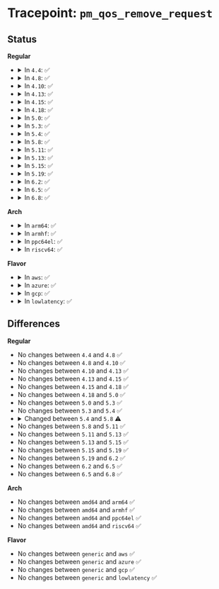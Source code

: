 # Tracepoint: <code>pm_qos_remove_request</code>

## Status
<b>Regular</b>
<ul>
<li>
<details>
<summary>In <code>4.4</code>: ✅</summary>

Event:

```c
struct trace_event_raw_pm_qos_request {
    struct trace_entry ent;
    int pm_qos_class;
    s32 value;
    char __data[0];
};
```
Function:

```c
void trace_event_raw_event_pm_qos_request(void *__data, int pm_qos_class, s32 value);
```
</details>
</li>
<li>
<details>
<summary>In <code>4.8</code>: ✅</summary>

Event:

```c
struct trace_event_raw_pm_qos_request {
    struct trace_entry ent;
    int pm_qos_class;
    s32 value;
    char __data[0];
};
```
Function:

```c
void trace_event_raw_event_pm_qos_request(void *__data, int pm_qos_class, s32 value);
```
</details>
</li>
<li>
<details>
<summary>In <code>4.10</code>: ✅</summary>

Event:

```c
struct trace_event_raw_pm_qos_request {
    struct trace_entry ent;
    int pm_qos_class;
    s32 value;
    char __data[0];
};
```
Function:

```c
void trace_event_raw_event_pm_qos_request(void *__data, int pm_qos_class, s32 value);
```
</details>
</li>
<li>
<details>
<summary>In <code>4.13</code>: ✅</summary>

Event:

```c
struct trace_event_raw_pm_qos_request {
    struct trace_entry ent;
    int pm_qos_class;
    s32 value;
    char __data[0];
};
```
Function:

```c
void trace_event_raw_event_pm_qos_request(void *__data, int pm_qos_class, s32 value);
```
</details>
</li>
<li>
<details>
<summary>In <code>4.15</code>: ✅</summary>

Event:

```c
struct trace_event_raw_pm_qos_request {
    struct trace_entry ent;
    int pm_qos_class;
    s32 value;
    char __data[0];
};
```
Function:

```c
void trace_event_raw_event_pm_qos_request(void *__data, int pm_qos_class, s32 value);
```
</details>
</li>
<li>
<details>
<summary>In <code>4.18</code>: ✅</summary>

Event:

```c
struct trace_event_raw_pm_qos_request {
    struct trace_entry ent;
    int pm_qos_class;
    s32 value;
    char __data[0];
};
```
Function:

```c
void trace_event_raw_event_pm_qos_request(void *__data, int pm_qos_class, s32 value);
```
</details>
</li>
<li>
<details>
<summary>In <code>5.0</code>: ✅</summary>

Event:

```c
struct trace_event_raw_pm_qos_request {
    struct trace_entry ent;
    int pm_qos_class;
    s32 value;
    char __data[0];
};
```
Function:

```c
void trace_event_raw_event_pm_qos_request(void *__data, int pm_qos_class, s32 value);
```
</details>
</li>
<li>
<details>
<summary>In <code>5.3</code>: ✅</summary>

Event:

```c
struct trace_event_raw_pm_qos_request {
    struct trace_entry ent;
    int pm_qos_class;
    s32 value;
    char __data[0];
};
```
Function:

```c
void trace_event_raw_event_pm_qos_request(void *__data, int pm_qos_class, s32 value);
```
</details>
</li>
<li>
<details>
<summary>In <code>5.4</code>: ✅</summary>

Event:

```c
struct trace_event_raw_pm_qos_request {
    struct trace_entry ent;
    int pm_qos_class;
    s32 value;
    char __data[0];
};
```
Function:

```c
void trace_event_raw_event_pm_qos_request(void *__data, int pm_qos_class, s32 value);
```
</details>
</li>
<li>
<details>
<summary>In <code>5.8</code>: ✅</summary>

Event:

```c
struct trace_event_raw_cpu_latency_qos_request {
    struct trace_entry ent;
    s32 value;
    char __data[0];
};
```
Function:

```c
void trace_event_raw_event_cpu_latency_qos_request(void *__data, s32 value);
```
</details>
</li>
<li>
<details>
<summary>In <code>5.11</code>: ✅</summary>

Event:

```c
struct trace_event_raw_cpu_latency_qos_request {
    struct trace_entry ent;
    s32 value;
    char __data[0];
};
```
Function:

```c
void trace_event_raw_event_cpu_latency_qos_request(void *__data, s32 value);
```
</details>
</li>
<li>
<details>
<summary>In <code>5.13</code>: ✅</summary>

Event:

```c
struct trace_event_raw_cpu_latency_qos_request {
    struct trace_entry ent;
    s32 value;
    char __data[0];
};
```
Function:

```c
void trace_event_raw_event_cpu_latency_qos_request(void *__data, s32 value);
```
</details>
</li>
<li>
<details>
<summary>In <code>5.15</code>: ✅</summary>

Event:

```c
struct trace_event_raw_cpu_latency_qos_request {
    struct trace_entry ent;
    s32 value;
    char __data[0];
};
```
Function:

```c
void trace_event_raw_event_cpu_latency_qos_request(void *__data, s32 value);
```
</details>
</li>
<li>
<details>
<summary>In <code>5.19</code>: ✅</summary>

Event:

```c
struct trace_event_raw_cpu_latency_qos_request {
    struct trace_entry ent;
    s32 value;
    char __data[0];
};
```
Function:

```c
void trace_event_raw_event_cpu_latency_qos_request(void *__data, s32 value);
```
</details>
</li>
<li>
<details>
<summary>In <code>6.2</code>: ✅</summary>

Event:

```c
struct trace_event_raw_cpu_latency_qos_request {
    struct trace_entry ent;
    s32 value;
    char __data[0];
};
```
Function:

```c
void trace_event_raw_event_cpu_latency_qos_request(void *__data, s32 value);
```
</details>
</li>
<li>
<details>
<summary>In <code>6.5</code>: ✅</summary>

Event:

```c
struct trace_event_raw_cpu_latency_qos_request {
    struct trace_entry ent;
    s32 value;
    char __data[0];
};
```
Function:

```c
void trace_event_raw_event_cpu_latency_qos_request(void *__data, s32 value);
```
</details>
</li>
<li>
<details>
<summary>In <code>6.8</code>: ✅</summary>

Event:

```c
struct trace_event_raw_cpu_latency_qos_request {
    struct trace_entry ent;
    s32 value;
    char __data[0];
};
```
Function:

```c
void trace_event_raw_event_cpu_latency_qos_request(void *__data, s32 value);
```
</details>
</li>
</ul>
<b>Arch</b>
<ul>
<li>
<details>
<summary>In <code>arm64</code>: ✅</summary>

Event:

```c
struct trace_event_raw_pm_qos_request {
    struct trace_entry ent;
    int pm_qos_class;
    s32 value;
    char __data[0];
};
```
Function:

```c
void trace_event_raw_event_pm_qos_request(void *__data, int pm_qos_class, s32 value);
```
</details>
</li>
<li>
<details>
<summary>In <code>armhf</code>: ✅</summary>

Event:

```c
struct trace_event_raw_pm_qos_request {
    struct trace_entry ent;
    int pm_qos_class;
    s32 value;
    char __data[0];
};
```
Function:

```c
void trace_event_raw_event_pm_qos_request(void *__data, int pm_qos_class, s32 value);
```
</details>
</li>
<li>
<details>
<summary>In <code>ppc64el</code>: ✅</summary>

Event:

```c
struct trace_event_raw_pm_qos_request {
    struct trace_entry ent;
    int pm_qos_class;
    s32 value;
    char __data[0];
};
```
Function:

```c
void trace_event_raw_event_pm_qos_request(void *__data, int pm_qos_class, s32 value);
```
</details>
</li>
<li>
<details>
<summary>In <code>riscv64</code>: ✅</summary>

Event:

```c
struct trace_event_raw_pm_qos_request {
    struct trace_entry ent;
    int pm_qos_class;
    s32 value;
    char __data[0];
};
```
Function:

```c
void trace_event_raw_event_pm_qos_request(void *__data, int pm_qos_class, s32 value);
```
</details>
</li>
</ul>
<b>Flavor</b>
<ul>
<li>
<details>
<summary>In <code>aws</code>: ✅</summary>

Event:

```c
struct trace_event_raw_pm_qos_request {
    struct trace_entry ent;
    int pm_qos_class;
    s32 value;
    char __data[0];
};
```
Function:

```c
void trace_event_raw_event_pm_qos_request(void *__data, int pm_qos_class, s32 value);
```
</details>
</li>
<li>
<details>
<summary>In <code>azure</code>: ✅</summary>

Event:

```c
struct trace_event_raw_pm_qos_request {
    struct trace_entry ent;
    int pm_qos_class;
    s32 value;
    char __data[0];
};
```
Function:

```c
void trace_event_raw_event_pm_qos_request(void *__data, int pm_qos_class, s32 value);
```
</details>
</li>
<li>
<details>
<summary>In <code>gcp</code>: ✅</summary>

Event:

```c
struct trace_event_raw_pm_qos_request {
    struct trace_entry ent;
    int pm_qos_class;
    s32 value;
    char __data[0];
};
```
Function:

```c
void trace_event_raw_event_pm_qos_request(void *__data, int pm_qos_class, s32 value);
```
</details>
</li>
<li>
<details>
<summary>In <code>lowlatency</code>: ✅</summary>

Event:

```c
struct trace_event_raw_pm_qos_request {
    struct trace_entry ent;
    int pm_qos_class;
    s32 value;
    char __data[0];
};
```
Function:

```c
void trace_event_raw_event_pm_qos_request(void *__data, int pm_qos_class, s32 value);
```
</details>
</li>
</ul>

## Differences
<b>Regular</b>
<ul>
<li>
No changes between <code>4.4</code> and <code>4.8</code> ✅
</li>
<li>
No changes between <code>4.8</code> and <code>4.10</code> ✅
</li>
<li>
No changes between <code>4.10</code> and <code>4.13</code> ✅
</li>
<li>
No changes between <code>4.13</code> and <code>4.15</code> ✅
</li>
<li>
No changes between <code>4.15</code> and <code>4.18</code> ✅
</li>
<li>
No changes between <code>4.18</code> and <code>5.0</code> ✅
</li>
<li>
No changes between <code>5.0</code> and <code>5.3</code> ✅
</li>
<li>
No changes between <code>5.3</code> and <code>5.4</code> ✅
</li>
<li>
<details>
<summary>Changed between <code>5.4</code> and <code>5.8</code> ⚠️</summary>
<ul>
<li>
<b>Event changed. </b>
</li>
<li>
<b>Field removed. </b>
<code>int pm_qos_class</code>
</li>
<li>
<b>Func changed. </b>
</li>
<li>
<b>Param removed. </b>
<code>int pm_qos_class</code>
</li>
<li>
<b>Param reordered. </b>
<code>__data, pm_qos_class, value</code> ➡️ <code>__data, value</code>
</li>
</ul>
</details>
</li>
<li>
No changes between <code>5.8</code> and <code>5.11</code> ✅
</li>
<li>
No changes between <code>5.11</code> and <code>5.13</code> ✅
</li>
<li>
No changes between <code>5.13</code> and <code>5.15</code> ✅
</li>
<li>
No changes between <code>5.15</code> and <code>5.19</code> ✅
</li>
<li>
No changes between <code>5.19</code> and <code>6.2</code> ✅
</li>
<li>
No changes between <code>6.2</code> and <code>6.5</code> ✅
</li>
<li>
No changes between <code>6.5</code> and <code>6.8</code> ✅
</li>
</ul>
<b>Arch</b>
<ul>
<li>
No changes between <code>amd64</code> and <code>arm64</code> ✅
</li>
<li>
No changes between <code>amd64</code> and <code>armhf</code> ✅
</li>
<li>
No changes between <code>amd64</code> and <code>ppc64el</code> ✅
</li>
<li>
No changes between <code>amd64</code> and <code>riscv64</code> ✅
</li>
</ul>
<b>Flavor</b>
<ul>
<li>
No changes between <code>generic</code> and <code>aws</code> ✅
</li>
<li>
No changes between <code>generic</code> and <code>azure</code> ✅
</li>
<li>
No changes between <code>generic</code> and <code>gcp</code> ✅
</li>
<li>
No changes between <code>generic</code> and <code>lowlatency</code> ✅
</li>
</ul>
